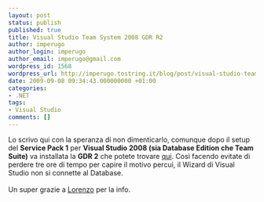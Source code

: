 ```yaml
---
layout: post
status: publish
published: true
title: Visual Studio Team System 2008 GDR R2
author: imperugo
author_login: imperugo
author_email: imperugo@gmail.com
wordpress_id: 1568
wordpress_url: http://imperugo.tostring.it/blog/post/visual-studio-team-system-2008-gdr-r2/
date: 2009-09-08 09:34:43.000000000 +01:00
categories:
- .NET
tags:
- Visual Studio
comments: []
---
```

<p>Lo scrivo qui con la speranza di non dimenticarlo, comunque dopo il setup del <strong>Service Pack 1</strong> per <strong>Visual Studio 2008 (sia Database Edition che Team Suite)</strong> va installata la <strong>GDR 2</strong> che potete trovare <a title="Visual Studio Team System 2008 Database Edition GDR R2" href="http://www.microsoft.com/downloads/details.aspx?FamilyID=bb3ad767-5f69-4db9-b1c9-8f55759846ed&amp;displaylang=en" rel="nofollow" target="_blank">qui</a>. Così facendo evitate di perdere tre ore di tempo per capire il motivo percui, il Wizard di Visual Studio non si connette al Database.     <br />    <br />Un super grazie a <a title="Lorenzo Barbieri" href="http://www.geniodelmale.info/" rel="nofollow" target="_blank">Lorenzo</a> per la info.</p>
